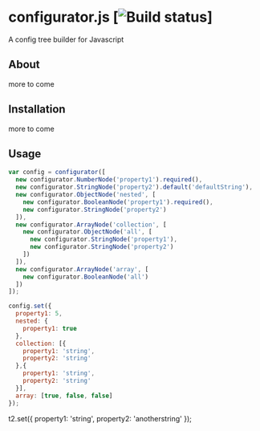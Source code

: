 # configurator.js [![Build status](https://travis-ci.org/ChristiaanScheermeijer/configurator.js.svg)]

A config tree builder for Javascript

## About

more to come

## Installation

more to come

## Usage

```js
var config = configurator([
  new configurator.NumberNode('property1').required(),
  new configurator.StringNode('property2').default('defaultString'),
  new configurator.ObjectNode('nested', [
    new configurator.BooleanNode('property1').required(),
    new configurator.StringNode('property2')
  ]),
  new configurator.ArrayNode('collection', [
    new configurator.ObjectNode('all', [
      new configurator.StringNode('property1'),
      new configurator.StringNode('property2')
    ])
  ]),
  new configurator.ArrayNode('array', [
    new configurator.BooleanNode('all')
  ])
]);

config.set({
  property1: 5,
  nested: {
    property1: true
  },
  collection: [{
    property1: 'string',
    property2: 'string'
  },{
    property1: 'string',
    property2: 'string'
  }],
  array: [true, false, false]
});
```

t2.set({
property1: 'string',
property2: 'anotherstring'
});
